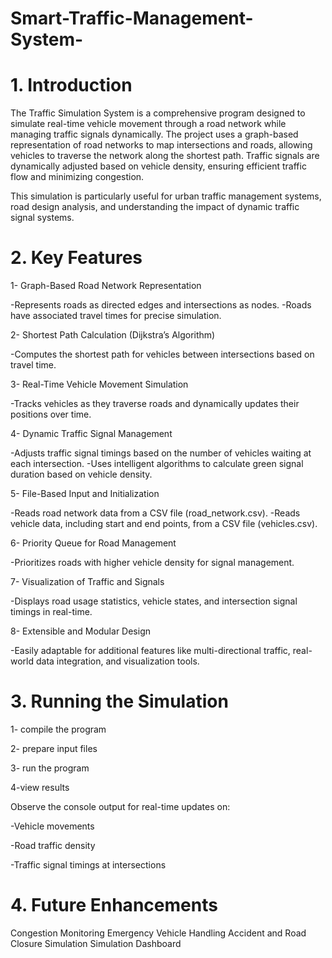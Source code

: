 # Smart-Traffic-Management-System-

# 1. Introduction
The Traffic Simulation System is a comprehensive program designed to simulate real-time vehicle movement through a road network while managing traffic signals dynamically. The project uses a graph-based representation of road networks to map intersections and roads, allowing vehicles to traverse the network along the shortest path. Traffic signals are dynamically adjusted based on vehicle density, ensuring efficient traffic flow and minimizing congestion.

This simulation is particularly useful for urban traffic management systems, road design analysis, and understanding the impact of dynamic traffic signal systems.

# 2. Key Features
1- Graph-Based Road Network Representation

-Represents roads as directed edges and intersections as nodes.
-Roads have associated travel times for precise simulation.

2- Shortest Path Calculation (Dijkstra’s Algorithm)

-Computes the shortest path for vehicles between intersections based on travel time.

3- Real-Time Vehicle Movement Simulation

-Tracks vehicles as they traverse roads and dynamically updates their positions over time.

4- Dynamic Traffic Signal Management

-Adjusts traffic signal timings based on the number of vehicles waiting at each intersection.
-Uses intelligent algorithms to calculate green signal duration based on vehicle density.

5- File-Based Input and Initialization

-Reads road network data from a CSV file (road_network.csv).
-Reads vehicle data, including start and end points, from a CSV file (vehicles.csv).

6- Priority Queue for Road Management

-Prioritizes roads with higher vehicle density for signal management.

7- Visualization of Traffic and Signals

-Displays road usage statistics, vehicle states, and intersection signal timings in real-time.

8- Extensible and Modular Design

-Easily adaptable for additional features like multi-directional traffic, real-world data integration, and visualization tools.


# 3. Running the Simulation

1- compile the program

2- prepare input files

3- run the program

4-view results

Observe the console output for real-time updates on:

-Vehicle movements

-Road traffic density

-Traffic signal timings at intersections



# 4. Future Enhancements

Congestion Monitoring
Emergency Vehicle Handling
Accident and Road Closure Simulation
Simulation Dashboard
